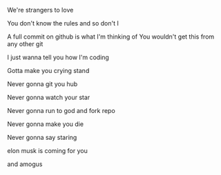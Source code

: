 We're strangers to love

You don't know the rules and so don't I

A full commit on github is what I'm thinking of
You wouldn't get this from any other git

I just wanna tell you how I'm coding

Gotta make you crying stand

Never gonna git you hub

Never gonna watch your star

Never gonna run to god and fork repo

Never gonna make you die

Never gonna say staring

elon musk is coming for you

and amogus

